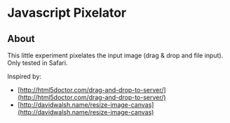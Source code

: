 # Javascript Pixelator

## About

This little experiment pixelates the input image (drag & drop and file input). Only tested in Safari.

Inspired by:

* [http://html5doctor.com/drag-and-drop-to-server/](http://html5doctor.com/drag-and-drop-to-server/)
* [http://davidwalsh.name/resize-image-canvas](http://davidwalsh.name/resize-image-canvas)